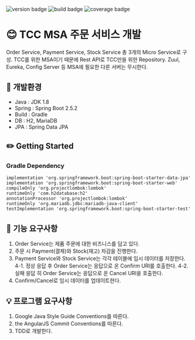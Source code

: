 ![version badge](https://img.shields.io/badge/version-0.0.1-blue)
![build badge](https://img.shields.io/badge/build-passing-brightgreen)
![coverage badge](https://img.shields.io/badge/coverage-0%25-lightgrey)
# :blush: TCC MSA 주문 서비스 개발
Order Service, Payment Service, Stock Service 
총 3개의 Micro Service로 구성.
TCC를 위한 MSA이기 때문에 Rest API로 TCC만을 위한 Repository.
Zuul, Eureka, Config Server 등 MSA에 필요한 다른 서버는 무시한다.

## :hammer: 개발환경
* Java : JDK 1.8
* Spring : Spring Boot 2.5.2
* Build : Gradle
* DB : H2, MariaDB
* JPA : Spring Data JPA

## :pencil2: Getting Started
### Gradle Dependency
```
implementation 'org.springframework.boot:spring-boot-starter-data-jpa'
implementation 'org.springframework.boot:spring-boot-starter-web'
compileOnly 'org.projectlombok:lombok'
runtimeOnly 'com.h2database:h2'
annotationProcessor 'org.projectlombok:lombok'
runtimeOnly 'org.mariadb.jdbc:mariadb-java-client'
testImplementation 'org.springframework.boot:spring-boot-starter-test'
```
## :pushpin: 기능 요구사항
1. Order Service는 제품 주문에 대한 비즈니스를 담고 있다.
2. 주문 시 Payment(결제)와 Stock(재고) 차감을 진행한다.
3. Payment Service와 Stock Service는 각각 테이블에 임시 데이터를 저장한다.
4-1. 정상 응답 후 Order Service는 응답으로 온 Confirm URI를 호출한다.
4-2. 실패 응답 히 Order Service는 응답으로 온 Cancel URI을 호출한다.
5. Confirm/Cancel로 임시 데이터를 업데이트한다.

## :bulb: 프로그램 요구사항
1. Google Java Style Guide Conventions를 따른다.
2. the AngularJS Commit Conventions를 따른다.
3. TDD로 개발한다. 